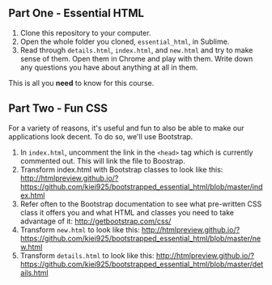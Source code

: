 ## Part One - Essential HTML

 1. Clone this repository to your computer.
 1. Open the whole folder you cloned, `essential_html`, in Sublime.
 1. Read through `details.html`, `index.html`, and `new.html` and try to make sense of them. Open them in Chrome and play with them. Write down any questions you have about anything at all in them.

This is all you **need** to know for this course.

## Part Two - Fun CSS

For a variety of reasons, it's useful and fun to also be able to make our applications look decent. To do so, we'll use Bootstrap.

 1. In `index.html`, uncomment the link in the `<head>` tag which is currently commented out. This will link the file to Boostrap.
 1. Transform index.html with Bootstrap classes to look like this: http://htmlpreview.github.io/?https://github.com/kiei925/bootstrapped_essential_html/blob/master/index.html
 1. Refer often to the Bootstrap documentation to see what pre-written CSS class it offers you and what HTML and classes you need to take advantage of it: http://getbootstrap.com/css/
 1. Transform `new.html` to look like this: http://htmlpreview.github.io/?https://github.com/kiei925/bootstrapped_essential_html/blob/master/new.html
 1. Transform `details.html` to look like this: http://htmlpreview.github.io/?https://github.com/kiei925/bootstrapped_essential_html/blob/master/details.html

